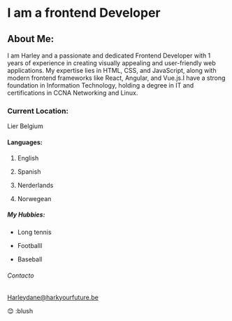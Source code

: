 # I am a frontend Developer


## About Me:

I am Harley and a passionate and dedicated Frontend Developer with 1 years of
experience in creating visually appealing and user-friendly web applications. My
expertise lies in HTML, CSS, and JavaScript, along with modern frontend
frameworks like React, Angular, and Vue.js.I have a strong foundation in
Information Technology, holding a degree in IT and certifications in CCNA
Networking and Linux.

### Current Location:

Lier Belgium

#### Languages:

1. English

2. Spanish

3. Nerderlands

4. Norwegean

##### My Hubbies:

- Long tennis

- Footballl

- Baseball

###### Contacto

Harleydane@harkyourfuture.be

😊 :blush
